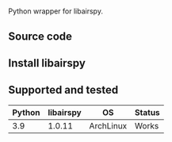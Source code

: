 # 

Python wrapper for libairspy.

## Source code

## Install libairspy

## Supported and tested

| Python | libairspy | OS | Status |
| --- | --- | --- | --- |
| 3.9 | 1.0.11 | ArchLinux | Works | 